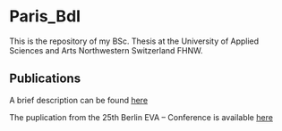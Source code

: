 # Paris_BdI
This is the repository of my BSc. Thesis at the University of Applied Sciences and Arts Northwestern Switzerland FHNW. 

## Publications
A brief description can be found [here](https://www.fhnw.ch/de/studium/architektur-bau-geomatik/bachelor-studiengang-geomatik/bachelor-thesis-2017/media/bth17-09.pdf)

The puplication from the 25th Berlin EVA – Conference is available [here](https://www.researchgate.net/publication/331774015_Visiting_Georges_Melies_A_Cinematic_World_Lost_And_Found_A_3D_Model_Of_The_Boulevard_Des_Italiens_Where_Early_Cinema_Emerged)
